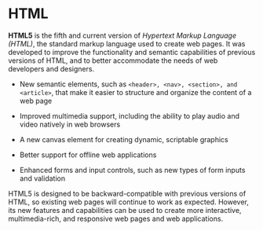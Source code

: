 # HTML



**HTML5** is the fifth and current version of *Hypertext Markup Language (HTML)*, the standard markup language used to create web pages. It was developed to improve the functionality and semantic capabilities of previous versions of HTML, and to better accommodate the needs of web developers and designers.



- New semantic elements, such as `<header>, <nav>, <section>, and <article>`, that make it easier to structure and organize the content of a web page

- Improved multimedia support, including the ability to play audio and video natively in web browsers

- A new canvas element for creating dynamic, scriptable graphics

- Better support for offline web applications

- Enhanced forms and input controls, such as new types of form inputs and validation



HTML5 is designed to be backward-compatible with previous versions of HTML, so existing web pages will continue to work as expected. However, its new features and capabilities can be used to create more interactive, multimedia-rich, and responsive web pages and web applications.